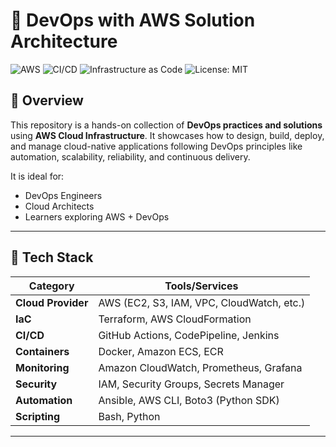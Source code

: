 # 🚀 DevOps with AWS Solution Architecture

![AWS](https://img.shields.io/badge/AWS-DevOps-orange?style=for-the-badge&logo=amazon-aws)
![CI/CD](https://img.shields.io/badge/CI%2FCD-Automation-blue?style=for-the-badge&logo=githubactions)
![Infrastructure as Code](https://img.shields.io/badge/IaC-Terraform-informational?style=for-the-badge&logo=terraform)
![License: MIT](https://img.shields.io/badge/License-MIT-yellow.svg?style=for-the-badge)

## 📘 Overview

This repository is a hands-on collection of **DevOps practices and solutions** using **AWS Cloud Infrastructure**. It showcases how to design, build, deploy, and manage cloud-native applications following DevOps principles like automation, scalability, reliability, and continuous delivery.

It is ideal for:
- DevOps Engineers
- Cloud Architects
- Learners exploring AWS + DevOps

---

## 🧰 Tech Stack

| Category             | Tools/Services                                 |
|----------------------|-------------------------------------------------|
| **Cloud Provider**   | AWS (EC2, S3, IAM, VPC, CloudWatch, etc.)       |
| **IaC**              | Terraform, AWS CloudFormation                   |
| **CI/CD**            | GitHub Actions, CodePipeline, Jenkins           |
| **Containers**       | Docker, Amazon ECS, ECR                         |
| **Monitoring**       | Amazon CloudWatch, Prometheus, Grafana          |
| **Security**         | IAM, Security Groups, Secrets Manager           |
| **Automation**       | Ansible, AWS CLI, Boto3 (Python SDK)            |
| **Scripting**        | Bash, Python                                    |

---
